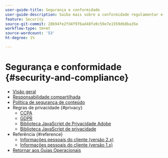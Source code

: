 ```yaml
---
user-guide-title: Segurança e conformidade
user-guide-description: Saiba mais sobre a conformidade regulamentar e as responsabilidades do comerciante para manter um projeto Adobe Commerce seguro.
feature: Security
source-git-commit: 28b94fe2fd4f976ad48fa9c59e7e1559db8ba35e
workflow-type: tm+mt
source-wordcount: '53'
ht-degree: 1%

---
```



# Segurança e conformidade {#security-and-compliance}

- [Visão geral](overview.md)
- [Responsabilidade compartilhada](shared-responsibility.md)
- [Política de segurança de conteúdo](content-security-policy.md)
- Regras de privacidade {#privacy}
   - [CCPA](privacy/ccpa.md)
   - [GDPR](privacy/gdpr.md)
   - [Biblioteca JavaScript de Privacidade Adobe](privacy/adobe-javascript-library.md)
   - [Biblioteca JavaScript de privacidade](privacy/javascript-library.md)
- Referência {#reference}
   - [Informações pessoais do cliente (versão 2.x)](privacy/data-m2.md)
   - [Informações pessoais do cliente (versão 1.x)](privacy/data-m1.md)
- [Retornar aos Guias Operacionais](https://experienceleague.adobe.com/docs/commerce-operations/operational-guides/home.html)
